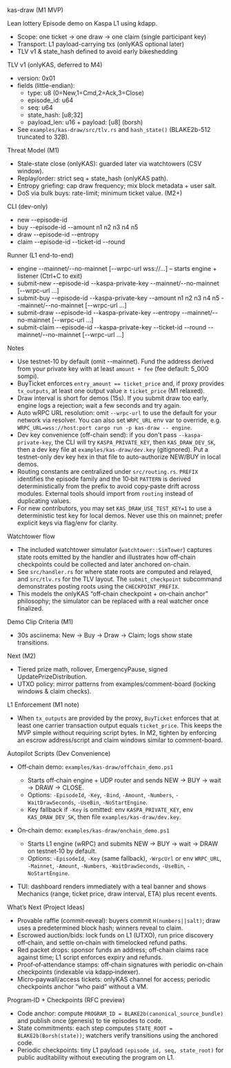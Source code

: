 kas-draw (M1 MVP)

Lean lottery Episode demo on Kaspa L1 using kdapp.

- Scope: one ticket → one draw → one claim (single participant key)
- Transport: L1 payload-carrying txs (onlyKAS optional later)
- TLV v1 & state_hash defined to avoid early bikeshedding

TLV v1 (onlyKAS, deferred to M4)

- version: 0x01
- fields (little-endian):
  - type: u8 (0=New,1=Cmd,2=Ack,3=Close)
  - episode_id: u64
  - seq: u64
  - state_hash: [u8;32]
  - payload_len: u16 + payload: [u8] (borsh)
- See `examples/kas-draw/src/tlv.rs` and `hash_state()` (BLAKE2b-512 truncated to 32B).

Threat Model (M1)

- Stale-state close (onlyKAS): guarded later via watchtowers (CSV window).
- Replay/order: strict seq + state_hash (onlyKAS path).
- Entropy griefing: cap draw frequency; mix block metadata + user salt.
- DoS via bulk buys: rate-limit; minimum ticket value. (M2+)

CLI (dev-only)

- new --episode-id <id>
- buy --episode-id <id> --amount <atoms> n1 n2 n3 n4 n5
- draw --episode-id <id> --entropy <str>
- claim --episode-id <id> --ticket-id <u64> --round <u64>

Runner (L1 end-to-end)

- engine --mainnet/--no-mainnet [--wrpc-url wss://…]  – starts engine + listener (Ctrl+C to exit)
- submit-new --episode-id <id> --kaspa-private-key <hex> --mainnet/--no-mainnet [--wrpc-url …]
- submit-buy --episode-id <id> --kaspa-private-key <hex> --amount <atoms> n1 n2 n3 n4 n5 --mainnet/--no-mainnet [--wrpc-url …]
- submit-draw --episode-id <id> --kaspa-private-key <hex> --entropy <str> --mainnet/--no-mainnet [--wrpc-url …]
- submit-claim --episode-id <id> --kaspa-private-key <hex> --ticket-id <u64> --round <u64> --mainnet/--no-mainnet [--wrpc-url …]

Notes

- Use testnet-10 by default (omit --mainnet). Fund the address derived from your private key with at least `amount + fee` (fee default: 5_000 sompi).
- BuyTicket enforces `entry_amount == ticket_price` and, if proxy provides `tx_outputs`, at least one output value ≥ `ticket_price` (M1 relaxed).
- Draw interval is short for demos (15s). If you submit draw too early, engine logs a rejection; wait a few seconds and try again.
- Auto wRPC URL resolution: omit `--wrpc-url` to use the default for your network via resolver. You can also set `WRPC_URL` env var to override, e.g. `WRPC_URL=wss://host:port cargo run -p kas-draw -- engine`.
- Dev key convenience (off-chain send): if you don't pass `--kaspa-private-key`, the CLI will try `KASPA_PRIVATE_KEY`, then `KAS_DRAW_DEV_SK`, then a dev key file at `examples/kas-draw/dev.key` (gitignored). Put a testnet-only dev key hex in that file to auto-authorize NEW/BUY in local demos.
 - Routing constants are centralized under `src/routing.rs`. `PREFIX` identifies the episode family and the 10‑bit `PATTERN` is derived deterministically from the prefix to avoid copy‑paste drift across modules. External tools should import from `routing` instead of duplicating values.
 - For new contributors, you may set `KAS_DRAW_USE_TEST_KEY=1` to use a deterministic test key for local demos. Never use this on mainnet; prefer explicit keys via flag/env for clarity.

Watchtower flow

- The included watchtower simulator (`watchtower::SimTower`) captures state roots emitted by the handler and illustrates how off‑chain checkpoints could be collected and later anchored on-chain.
- See `src/handler.rs` for where state roots are computed and relayed, and `src/tlv.rs` for the TLV layout. The `submit_checkpoint` subcommand demonstrates posting roots using the `CHECKPOINT_PREFIX`.
- This models the onlyKAS “off‑chain checkpoint + on‑chain anchor” philosophy; the simulator can be replaced with a real watcher once finalized.

Demo Clip Criteria (M1)

- 30s asciinema: New → Buy → Draw → Claim; logs show state transitions.

Next (M2)

- Tiered prize math, rollover, EmergencyPause, signed UpdatePrizeDistribution.
- UTXO policy: mirror patterns from examples/comment-board (locking windows & claim checks).

L1 Enforcement (M1 note)

- When `tx_outputs` are provided by the proxy, `BuyTicket` enforces that at least one carrier transaction output equals `ticket_price`. This keeps the MVP simple without requiring script bytes. In M2, tighten by enforcing an escrow address/script and claim windows similar to comment-board.

Autopilot Scripts (Dev Convenience)

- Off‑chain demo: `examples/kas-draw/offchain_demo.ps1`
  - Starts off‑chain engine + UDP router and sends NEW → BUY → wait → DRAW → CLOSE.
  - Options: `-EpisodeId`, `-Key`, `-Bind`, `-Amount`, `-Numbers`, `-WaitDrawSeconds`, `-UseBin`, `-NoStartEngine`.
  - Key fallback if `-Key` is omitted: env `KASPA_PRIVATE_KEY`, env `KAS_DRAW_DEV_SK`, then file `examples/kas-draw/dev.key`.

- On‑chain demo: `examples/kas-draw/onchain_demo.ps1`
  - Starts L1 engine (wRPC) and submits NEW → BUY → wait → DRAW on testnet‑10 by default.
  - Options: `-EpisodeId`, `-Key` (same fallback), `-WrpcUrl` or env `WRPC_URL`, `-Mainnet`, `-Amount`, `-Numbers`, `-WaitDrawSeconds`, `-UseBin`, `-NoStartEngine`.

- TUI: dashboard renders immediately with a teal banner and shows Mechanics (range, ticket price, draw interval, ETA) plus recent events.

What’s Next (Project Ideas)

- Provable raffle (commit‑reveal): buyers commit `H(numbers||salt)`; draw uses a predetermined block hash; winners reveal to claim.
- Escrowed auction/bids: lock funds on L1 (UTXO), run price discovery off‑chain, and settle on‑chain with timelocked refund paths.
- Red packet drops: sponsor funds an address; off‑chain claims race against time; L1 script enforces expiry and refunds.
- Proof‑of‑attendance stamps: off‑chain signatures with periodic on‑chain checkpoints (indexable via kdapp‑indexer).
- Micro‑paywall/access tickets: onlyKAS channel for access; periodic checkpoints anchor “who paid” without a VM.

Program‑ID + Checkpoints (RFC preview)

- Code anchor: compute `PROGRAM_ID = BLAKE2b(canonical_source_bundle)` and publish once (genesis) to tie episodes to code.
- State commitments: each step computes `STATE_ROOT = BLAKE2b(Borsh(state))`; watchers verify transitions using the anchored code.
- Periodic checkpoints: tiny L1 payload `(episode_id, seq, state_root)` for public auditability without executing the program on L1.
